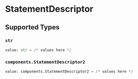# StatementDescriptor


## Supported Types

### `str`

```python
value: str = /* values here */
```

### `components.StatementDescriptor2`

```python
value: components.StatementDescriptor2 = /* values here */
```

